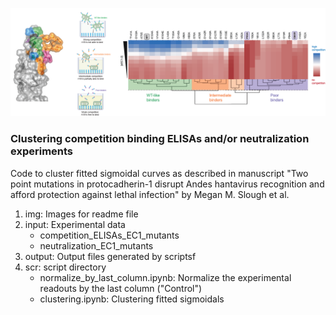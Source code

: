 ![Introduction image](/img/pcdh1_github_0.png)
### Clustering competition binding ELISAs and/or neutralization experiments

Code to cluster fitted sigmoidal curves as described in manuscript "Two point mutations in protocadherin-1 disrupt Andes hantavirus recognition and afford protection against lethal infection" by Megan M. Slough et al.

1. img: Images for readme file
2. input: Experimental data 
   - competition\_ELISAs\_EC1\_mutants
   - neutralization\_EC1_mutants
3. output: Output files generated by scriptsf
4. scr: script directory
   - normalize\_by\_last\_column.ipynb: Normalize the experimental readouts by the last column ("Control")
   - clustering.ipynb: Clustering fitted sigmoidals